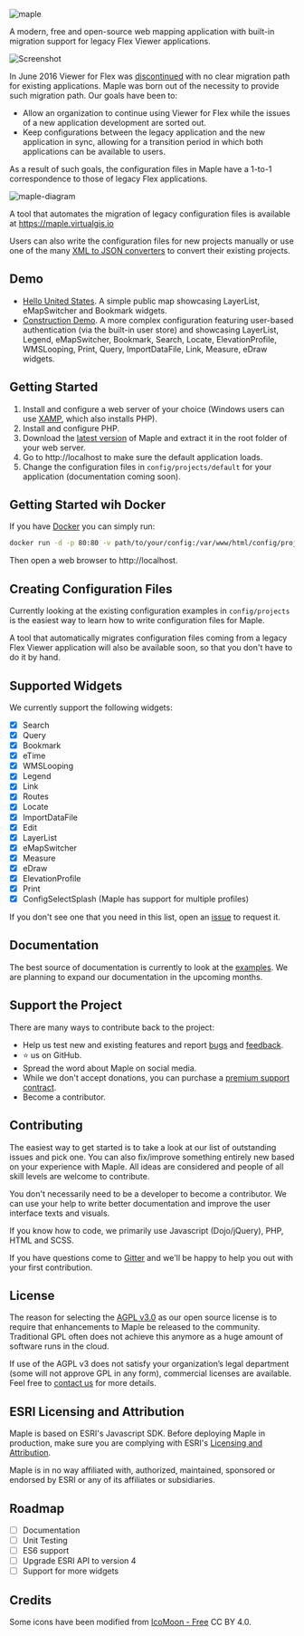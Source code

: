 ![maple](https://user-images.githubusercontent.com/1951843/40381155-f9f21e80-5dc8-11e8-86c0-b8deb595917d.png)

A modern, free and open-source web mapping application with built-in migration support for legacy Flex Viewer applications.

![Screenshot](https://user-images.githubusercontent.com/1951843/41064311-31dfb5fa-69a9-11e8-9074-c5f4b93e8040.png)

In June 2016 Viewer for Flex was [discontinued](https://community.esri.com/groups/technical-support/blog/2014/11/10/final-release-and-support-plan-for-the-arcgis-apis-viewers-for-flex-and-silverlight) with no clear migration path for existing applications. Maple was born out of the necessity to provide such migration path. Our goals have been to:

 - Allow an organization to continue using Viewer for Flex while the issues of a new application development are sorted out.
 - Keep configurations between the legacy application and the new application in sync, allowing for a transition period in which both applications can be available to users.

As a result of such goals, the configuration files in Maple have a 1-to-1 correspondence to those of legacy Flex applications.

![maple-diagram](https://user-images.githubusercontent.com/1951843/41065327-55b2e012-69ac-11e8-977f-41f81feb73e6.png)

A tool that automates the migration of legacy configuration files is available at https://maple.virtualgis.io

Users can also write the configuration files for new projects manually or use one of the many [XML to JSON converters](http://www.utilities-online.info/xmltojson/) to convert their existing projects.

## Demo

* [Hello United States](https://mapledemo.virtualgis.io/). A simple public map showcasing LayerList, eMapSwitcher and Bookmark widgets.
* [Construction Demo](https://mapledemo.virtualgis.io/?p=superiordemo). A more complex configuration featuring user-based authentication (via the built-in user store) and showcasing LayerList, Legend, eMapSwitcher, Bookmark, Search, Locate, ElevationProfile, WMSLooping, Print, Query, ImportDataFile, Link, Measure, eDraw widgets.

## Getting Started

1. Install and configure a web server of your choice (Windows users can use [XAMP](https://www.apachefriends.org/index.html), which also installs PHP).
2. Install and configure PHP.
3. Download the [latest version](https://github.com/virtualgis/maple/archive/master.zip) of Maple and extract it in the root folder of your web server.
4. Go to http://localhost to make sure the default application loads.
5. Change the configuration files in `config/projects/default` for your application (documentation coming soon).

## Getting Started wih Docker

If you have [Docker](https://www.docker.com) you can simply run:

```bash
docker run -d -p 80:80 -v path/to/your/config:/var/www/html/config/projects/default virtualgis/maple
```

Then open a web browser to http://localhost.

## Creating Configuration Files

Currently looking at the existing configuration examples in `config/projects` is the easiest way to learn how to write configuration files for Maple.

A tool that automatically migrates configuration files coming from a legacy Flex Viewer application will also be available soon, so that you don't have to do it by hand.

## Supported Widgets

We currently support the following widgets:
- [X] Search
- [X] Query
- [X] Bookmark
- [X] eTime
- [X] WMSLooping
- [X] Legend
- [X] Link
- [X] Routes
- [X] Locate
- [X] ImportDataFile
- [X] Edit
- [X] LayerList
- [X] eMapSwitcher
- [X] Measure
- [X] eDraw
- [X] ElevationProfile
- [X] Print
- [X] ConfigSelectSplash (Maple has support for multiple profiles)

If you don't see one that you need in this list, open an [issue](https://github.com/virtualgis/maple/issues/new) to request it.

## Documentation

The best source of documentation is currently to look at the [examples](https://github.com/virtualgis/maple/tree/master/config/projects). We are planning to expand our documentation in the upcoming months.

## Support the Project

There are many ways to contribute back to the project:

 - Help us test new and existing features and report [bugs](https://www.github.com/virtualgis/maple/issues) and [feedback](https://gitter.im/virtualgis/maple).
 - ⭐️ us on GitHub.
 - Spread the word about Maple on social media.
 - While we don't accept donations, you can purchase a [premium support contract](mailto:info@virtualgis.io).
 - Become a contributor.
 
 ## Contributing

The easiest way to get started is to take a look at our list of outstanding issues and pick one. You can also fix/improve something entirely new based on your experience with Maple. All ideas are considered and people of all skill levels are welcome to contribute.

You don't necessarily need to be a developer to become a contributor. We can use your help to write better documentation and improve the user interface texts and visuals.

If you know how to code, we primarily use Javascript (Dojo/jQuery), PHP, HTML and SCSS.

If you have questions come to [Gitter](https://gitter.im/virtualgis/maple) and we'll be happy to help you out with your first contribution.

## License

The reason for selecting the [AGPL v3.0](https://github.com/virtualgis/maple/blob/master/LICENSE) as our open source license is to require that enhancements to Maple be released to the community. Traditional GPL often does not achieve this anymore as a huge amount of software runs in the cloud.

If use of the AGPL v3 does not satisfy your organization’s legal department (some will not approve GPL in any form), commercial licenses are available. Feel free to [contact us](https://virtualgis.io/contact) for more details.

## ESRI Licensing and Attribution

Maple is based on ESRI's Javascript SDK. Before deploying Maple in production, make sure you are complying with ESRI's [Licensing and Attribution](https://developers.arcgis.com/javascript/latest/guide/licensing/index.html).

Maple is in no way affiliated with, authorized, maintained, sponsored or endorsed by ESRI or any of its affiliates or subsidiaries.

## Roadmap

- [ ] Documentation
- [ ] Unit Testing
- [ ] ES6 support
- [ ] Upgrade ESRI API to version 4
- [ ] Support for more widgets

## Credits

Some icons have been modified from [IcoMoon - Free](https://icomoon.io/#icons-icomoon) CC BY 4.0.
